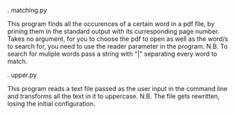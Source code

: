 . matching.py

This program finds all the occurences of a certain word in a pdf file, by prining them in the standard output with its curresponding page number.
Takes no argument, for you to choose the pdf to open as well as the word/s to search for, you need to use the reader parameter in the program. 
N.B.	To search for muliple words pass a string with "|" separating every word to match.

. upper.py

This program reads a text file passed as the user input in the command line and transforms all the text in it to uppercase. 
N.B. 	The file gets rewritten, losing the initial configuration.